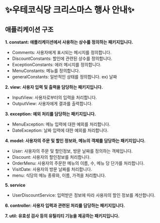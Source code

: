 
# ✨우테코식당 크리스마스 행사 안내✨


## 애플리케이션 구조

**1. **constant**: 애플리케이션에서 사용하는 상수를 정의하는 패키지입니다.**
* Comments: 사용자에게 표시되는 메시지를 정의합니다.
* DiscountConstants: 할인에 관련된 상수를 정의합니다.
* ExceptionConstants: 에러 메시지를 정의합니다.
* MenuConstants: 메뉴를 정의합니다.
* generalConstants: 일반적인 상태를 정의합니다. ex) 날짜


**2. **view**: 사용자 입력 및 출력을 담당하는 패키지입니다.**
* InputView: 사용자로부터의 입력을 처리합니다.
* OutputView: 사용자에게 결과를 출력합니다.

**3. **exception**: 예외 처리를 담당하는 패키지입니다.**
* MenuException: 메뉴 입력에 대한 예외를 처리합니다.
* DateException: 날짜 입력에 대한 예외를 처리합니다.

**4. **model**: 사용자의 주문 및 할인 정보와, 메뉴의 객체를 담당하는 패키지입니다.**
* User: 사용자의 주문 및 할인정보, 방문 날짜를 정의하는 객체입니다.
* Discount: 사용자의 할인정보를 처리합니다.
* OrderMenu: 사용자의 주문한 메뉴의 이름, 수, 메뉴 당 단가를 처리합니다.
* VisitDate: 사용자의 방문 날짜를 처리합니다.
* menu: 식당의 메뉴 종류와, 이름, 가격을 처리합니다.

**5. **service****
* UserDiscountService: 입력받은 정보에 따라 사용자의 할인 정보를 계산합니다.

**6. **controller**: 사용자 입력과 관련된 처리를 담당하는 패키지입니다.**

**7. **util**: 유효성 검사 등의 유틸리티 기능을 제공하는 패키지입니다.**
